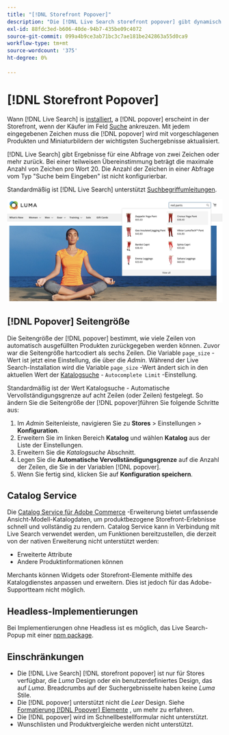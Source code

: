 ```yaml
---
title: "[!DNL Storefront Popover]"
description: "Die [!DNL Live Search storefront popover] gibt dynamisch vorgeschlagene Produkte und Miniaturansichten zurück."
exl-id: 88fdc3ed-b606-40de-94b7-435be09c4072
source-git-commit: 099a4b9ce3ab71bc3c7ae181be242863a55d0ca9
workflow-type: tm+mt
source-wordcount: '375'
ht-degree: 0%

---
```


# [!DNL Storefront Popover]

Wann [!DNL Live Search] is [installiert](install.md), a [!DNL popover] erscheint in der Storefront, wenn der Käufer im Feld [Suche](https://experienceleague.adobe.com/docs/commerce-admin/catalog/catalog/search/search.html#quick-search) ankreuzen. Mit jedem eingegebenen Zeichen muss die [!DNL popover] wird mit vorgeschlagenen Produkten und Miniaturbildern der wichtigsten Suchergebnisse aktualisiert.

[!DNL Live Search] gibt Ergebnisse für eine Abfrage von zwei Zeichen oder mehr zurück. Bei einer teilweisen Übereinstimmung beträgt die maximale Anzahl von Zeichen pro Wort 20. Die Anzahl der Zeichen in einer Abfrage vom Typ &quot;Suche beim Eingeben&quot; ist nicht konfigurierbar.

Standardmäßig ist [!DNL Live Search] unterstützt [Suchbegriffumleitungen](https://experienceleague.adobe.com/docs/commerce-admin/catalog/catalog/search/search-terms.html).

![[!DNL Live Search popover]](assets/storefront-search-as-you-type.png)

## [!DNL Popover] Seitengröße

Die Seitengröße der [!DNL popover] bestimmt, wie viele Zeilen von automatisch ausgefüllten Produkten zurückgegeben werden können. Zuvor war die Seitengröße hartcodiert als sechs Zeilen. Die Variable `page_size` -Wert ist jetzt eine Einstellung, die über die *Admin*. Während der Live Search-Installation wird die Variable `page_size` -Wert ändert sich in den aktuellen Wert der [Katalogsuche](https://experienceleague.adobe.com/docs/commerce-admin/config/catalog/catalog.html) - `Autocomplete Limit` -Einstellung.

Standardmäßig ist der Wert Katalogsuche - Automatische Vervollständigungsgrenze auf acht Zeilen (oder Zeilen) festgelegt. So ändern Sie die Seitengröße der [!DNL popover]führen Sie folgende Schritte aus:

1. Im *Admin* Seitenleiste, navigieren Sie zu **Stores** > Einstellungen > **Konfiguration**.
1. Erweitern Sie im linken Bereich **Katalog** und wählen **Katalog** aus der Liste der Einstellungen.
1. Erweitern Sie die *Katalogsuche* Abschnitt.
1. Legen Sie die **Automatische Vervollständigungsgrenze** auf die Anzahl der Zeilen, die Sie in der Variablen [!DNL popover].
1. Wenn Sie fertig sind, klicken Sie auf **Konfiguration speichern**.

## Catalog Service

Die [Catalog Service für Adobe Commerce](../catalog-service/overview.md) -Erweiterung bietet umfassende Ansicht-Modell-Katalogdaten, um produktbezogene Storefront-Erlebnisse schnell und vollständig zu rendern. Catalog Service kann in Verbindung mit Live Search verwendet werden, um Funktionen bereitzustellen, die derzeit von der nativen Erweiterung nicht unterstützt werden:

* Erweiterte Attribute
* Andere Produktinformationen können

Merchants können Widgets oder Storefront-Elemente mithilfe des Katalogdienstes anpassen und erweitern. Dies ist jedoch für das Adobe-Supportteam nicht möglich.

## Headless-Implementierungen

Bei Implementierungen ohne Headless ist es möglich, das Live Search-Popup mit einer [npm package](https://www.npmjs.com/package/@magento/ds-livesearch-storefront-utils).

## Einschränkungen

* Die [!DNL Live Search] [!DNL storefront popover] ist nur für Stores verfügbar, die *Luma* Design oder ein benutzerdefiniertes Design, das auf *Luma*. Breadcrumbs auf der Suchergebnisseite haben keine *Luma* Stile.
* Die [!DNL popover] unterstützt nicht die *Leer* Design. Siehe [Formatierung [!DNL Popover] Elemente](storefront-popover-styling.md) , um mehr zu erfahren.
* Die [!DNL popover] wird im Schnellbestellformular nicht unterstützt.
* Wunschlisten und Produktvergleiche werden nicht unterstützt.
